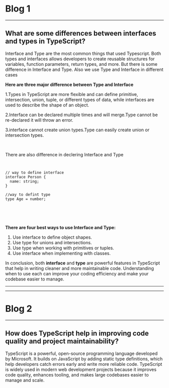<h1>Blog 1</h1>
<hr>
<h2>What are some differences between interfaces and types in TypeScript?</h2>
<p>Interface and Type are the most common things that used Typescript. Both types and interfaces allows developers to create reusable structures for variables, function parameters, return types, and more. But there is some difference in Interface and Type. Also we use Type and Interface in different cases <br>

<b>Here are three major difference between Type and Interface</b> <br>

1.Types in TypeScript are more flexible and can define primitive, intersection, union, tuple, or different types of data, while interfaces are used to describe the shape of an object. <br>

2.Interface can be declared multiple times and will merge.Type cannot be re-declared it will throw an error. <br>

3.interface cannot create union types.Type can easily create union or intersection types.

<p><br>
<p>
There are also difference in declering Interface and Type

<pre>
<code>

// way to define interface
interface Person {
  name: string;
}

//way to defint type
type Age = number;

</code>
</pre>
</p><br>
<p>
<b>There are four best ways to use Interface and Type:</b>
</p>
<ol>
  <li>Use interface to define object shapes.</li>
  <li>Use type for unions and intersections.</li>
  <li>Use type when working with primitives or tuples.</li>
  <li>Use interface when implementing with classes.</li>
</ol>
<p>
In conclusion, both <b>interface</b> and <b>type</b> are powerful features in TypeScript that help in writing cleaner and more maintainable code. Understanding when to use each can improve your coding efficiency and make your codebase easier to manage.
</p>


<hr>
<hr>


<h1>Blog 2</h1>
<hr>
<h2>How does TypeScript help in improving code quality and project maintainability?</h2>
<p>
TypeScript is a powerful, open-source programming language developed by Microsoft. It builds on JavaScript by adding static type definitions, which help developers catch errors early and write more reliable code. TypeScript is widely used in modern web development projects because it improves code quality, enhances tooling, and makes large codebases easier to manage and scale.
</p>


